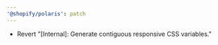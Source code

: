 ```yaml
---
'@shopify/polaris': patch
---
```


- Revert "[Internal]: Generate contiguous responsive CSS variables."
